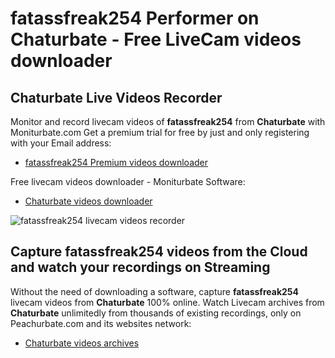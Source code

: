 # fatassfreak254 Performer on Chaturbate - Free LiveCam videos downloader

## Chaturbate Live Videos Recorder

Monitor and record livecam videos of **fatassfreak254** from **Chaturbate** with Moniturbate.com
Get a premium trial for free by just and only registering with your Email address:
* [fatassfreak254 Premium videos downloader](https://moniturbate.com/request-demo-licence-key.html)

Free livecam videos downloader - Moniturbate Software:
* [Chaturbate videos downloader](https://moniturbate.com/moniturbate-download-software.html)

![fatassfreak254 livecam videos recorder](https://peachurnet.com/templates/moniturbate-software.png)


## Capture fatassfreak254 videos from the Cloud and watch your recordings on Streaming

Without the need of downloading a software, capture **fatassfreak254** livecam videos from **Chaturbate** 100% online.
Watch Livecam archives from **Chaturbate** unlimitedly from thousands of existing recordings, only on Peachurbate.com and its websites network:
* [Chaturbate videos archives](https://peachurnet.com/)